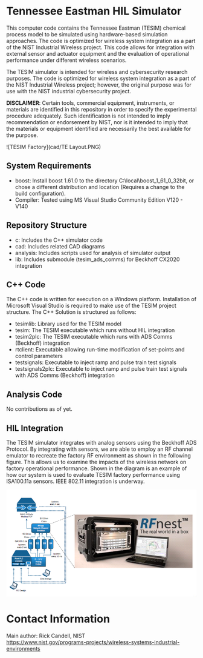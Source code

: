# Tennessee Eastman HIL Simulator
This computer code contains the Tennessee Eastman (TESIM) chemical process model to be simulated using hardware-based simulation approaches. The code is optimized for wireless system integration as a part of the NIST Industrial Wireless project.  This code allows for integration with external sensor and actuator equipment and the evaluation of operational performance under different wireless scenarios.  

The TESIM simulator 
is intended for wireless and cybersecurity research purposes.  The code is optimized
for wireless system integration as a part of the NIST Industrial Wireless project; 
however, the original purpose was for use with the NIST industrial cybersecurity project.

**DISCLAIMER**: Certain tools, commercial equipment, instruments, or materials are identified in this repository in order to specify the experimental procedure adequately.  Such identification is not intended to imply recommendation or endorsement by NIST, nor is it intended to imply that the materials or equipment identified are necessarily the best available for the purpose.

![TESIM Factory](cad/TE Layout.PNG)

## System Requirements
* boost: Install boost 1.61.0 to the directory C:\local\boost_1_61_0_32bit, or chose a different distribution and location (Requires a change to the build configuration).
* Compiler: Tested using MS Visual Studio Community Edition V120 - V140

## Repository Structure
* c:        Includes the C++ simulator code
* cad:      Includes related CAD diagrams 
* analysis: Includes scripts used for analysis of simulator output
* lib:      Includes submodule (tesim_ads_comms) for Beckhoff CX2020 integration

## C++ Code
The C++ code is written for execution on a Windows platform.  Installation of 
Microsoft Visual Studio is required to make use of the TESIM project structure.
The C++ Solution is structured as follows:
* tesimlib:         Library used for the TESIM model
* tesim:            The TESIM executable which runs without HIL integration
* tesim2plc:        The TESIM executable which runs with ADS Comms (Beckhoff) integration
* rtclient:         Executable allowing run-time modification of set-points and control parameters
* testsignals:      Executable to inject ramp and pulse train test signals
* testsignals2plc:  Executable to inject ramp and pulse train test signals with ADS Comms (Beckhoff) integration

## Analysis Code 
No contributions as of yet.  

## HIL Integration
The TESIM simulator integrates with analog sensors using the Beckhoff ADS Protocol.  By integrating with
sensors, we are able to employ an RF channel emulator to recreate the factory RF environment as shown in 
the following figure.  This allows us to examine the impacts of the wireless network on factory 
operational performance.  Shown in the diagram is an example of how our system is used to evaluate TESIM
factory performance using ISA100.11a sensors.  IEEE 802.11 integration is underway.

![HIL Integration with Channel Emulator](cad/emulator.png)

# Contact Information
Main author: Rick Candell, NIST <br>
https://www.nist.gov/programs-projects/wireless-systems-industrial-environments

